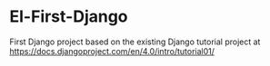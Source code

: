 # El-First-Django
First Django project based on the existing Django tutorial project at https://docs.djangoproject.com/en/4.0/intro/tutorial01/
